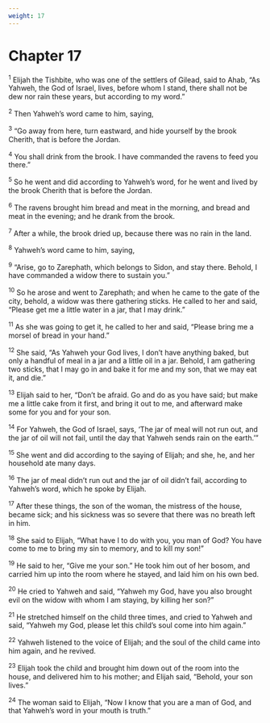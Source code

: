 ```yaml
---
weight: 17
---
```


# Chapter 17

<sup>1</sup> Elijah the Tishbite, who was one of the settlers of Gilead, said to Ahab, “As Yahweh, the God of Israel, lives, before whom I stand, there shall not be dew nor rain these years, but according to my word.” 

<sup>2</sup> Then Yahweh’s word came to him, saying, 

<sup>3</sup> “Go away from here, turn eastward, and hide yourself by the brook Cherith, that is before the Jordan. 

<sup>4</sup> You shall drink from the brook. I have commanded the ravens to feed you there.” 

<sup>5</sup> So he went and did according to Yahweh’s word, for he went and lived by the brook Cherith that is before the Jordan. 

<sup>6</sup> The ravens brought him bread and meat in the morning, and bread and meat in the evening; and he drank from the brook. 

<sup>7</sup> After a while, the brook dried up, because there was no rain in the land. 

<sup>8</sup> Yahweh’s word came to him, saying, 

<sup>9</sup> “Arise, go to Zarephath, which belongs to Sidon, and stay there. Behold, I have commanded a widow there to sustain you.” 

<sup>10</sup> So he arose and went to Zarephath; and when he came to the gate of the city, behold, a widow was there gathering sticks. He called to her and said, “Please get me a little water in a jar, that I may drink.” 

<sup>11</sup> As she was going to get it, he called to her and said, “Please bring me a morsel of bread in your hand.” 

<sup>12</sup> She said, “As Yahweh your God lives, I don’t have anything baked, but only a handful of meal in a jar and a little oil in a jar. Behold, I am gathering two sticks, that I may go in and bake it for me and my son, that we may eat it, and die.” 

<sup>13</sup> Elijah said to her, “Don’t be afraid. Go and do as you have said; but make me a little cake from it first, and bring it out to me, and afterward make some for you and for your son. 

<sup>14</sup> For Yahweh, the God of Israel, says, ‘The jar of meal will not run out, and the jar of oil will not fail, until the day that Yahweh sends rain on the earth.’” 

<sup>15</sup> She went and did according to the saying of Elijah; and she, he, and her household ate many days. 

<sup>16</sup> The jar of meal didn’t run out and the jar of oil didn’t fail, according to Yahweh’s word, which he spoke by Elijah. 

<sup>17</sup> After these things, the son of the woman, the mistress of the house, became sick; and his sickness was so severe that there was no breath left in him. 

<sup>18</sup> She said to Elijah, “What have I to do with you, you man of God? You have come to me to bring my sin to memory, and to kill my son!” 

<sup>19</sup> He said to her, “Give me your son.” He took him out of her bosom, and carried him up into the room where he stayed, and laid him on his own bed. 

<sup>20</sup> He cried to Yahweh and said, “Yahweh my God, have you also brought evil on the widow with whom I am staying, by killing her son?” 

<sup>21</sup> He stretched himself on the child three times, and cried to Yahweh and said, “Yahweh my God, please let this child’s soul come into him again.” 

<sup>22</sup> Yahweh listened to the voice of Elijah; and the soul of the child came into him again, and he revived. 

<sup>23</sup> Elijah took the child and brought him down out of the room into the house, and delivered him to his mother; and Elijah said, “Behold, your son lives.” 

<sup>24</sup> The woman said to Elijah, “Now I know that you are a man of God, and that Yahweh’s word in your mouth is truth.” 


